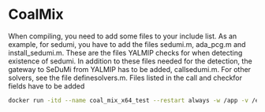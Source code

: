 # CoalMix

When compiling, you need to add some files to your include list. As an example, 
for sedumi, you have to add the files sedumi.m, ada_pcg.m and install_sedumi.m. 
These are the files YALMIP checks for when detecting existence of sedumi. 
In addition to these files needed for the detection, the gateway to SeDuMi 
from YALMIP has to be added, callsedumi.m. For other solvers, see the file definesolvers.m. 
Files listed in the call and checkfor fields have to be added

```bash
docker run -itd --name coal_mix_x64_test --restart always -w /app -v /etc/localtime:/etc/localtime -v /etc/timezone:/etc/timezone -p 5053:8000 cvxpy-x64:v2.0 uvicorn main:app --host 0.0.0.0 --port 8000

```
